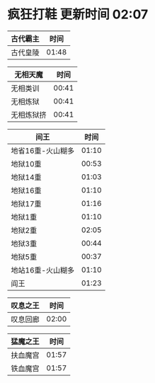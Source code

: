 # 疯狂打鞋 更新时间 02:07

| 古代霸主   | 时间    |
|--------|-------|
| 古代皇陵 | 01:48 |

| 无相天魔   | 时间    |
|--------|-------|
| 无相类训 | 00:41 |
| 无相炼狱 | 00:41 |
| 无相炼狱挤 | 00:41 |

| 间王   | 时间    |
|--------|-------|
| 地省16重-火山糊多 | 01:10 |
| 地狱10重 | 00:53 |
| 地狱14重 | 01:03 |
| 地狱16重 | 01:10 |
| 地狱17重 | 01:16 |
| 地狱1重 | 01:10 |
| 地狱2重 | 02:05 |
| 地狱3重 | 00:44 |
| 地狱5重 | 00:37 |
| 地站16重-火山糊多 | 01:10 |
| 阎王 | 01:23 |

| 叹息之王   | 时间    |
|--------|-------|
| 叹息回廊 | 02:00 |

| 猛魔之王   | 时间    |
|--------|-------|
| 扶血魔宫 | 01:57 |
| 铁血魔宫 | 01:57 |